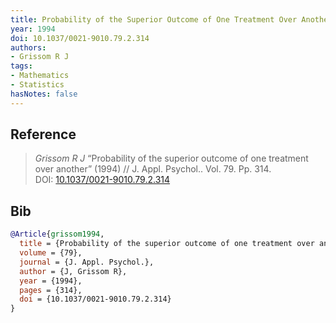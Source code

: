 ```yaml
---
title: Probability of the Superior Outcome of One Treatment Over Another
year: 1994
doi: 10.1037/0021-9010.79.2.314
authors:
- Grissom R J
tags:
- Mathematics
- Statistics
hasNotes: false
---
```


## Reference

> <i>Grissom R J</i> “Probability of the superior outcome of one treatment over another” (1994) // J. Appl. Psychol.. Vol.&nbsp;79. Pp.&nbsp;314. DOI:&nbsp;<a href='https://doi.org/10.1037/0021-9010.79.2.314'>10.1037/0021-9010.79.2.314</a>

## Bib

```bib
@Article{grissom1994,
  title = {Probability of the superior outcome of one treatment over another},
  volume = {79},
  journal = {J. Appl. Psychol.},
  author = {J, Grissom R},
  year = {1994},
  pages = {314},
  doi = {10.1037/0021-9010.79.2.314}
}
```
